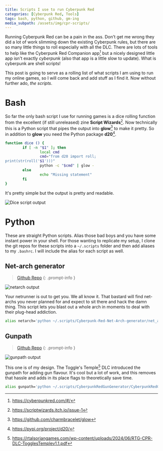 ```yaml
---
title: Scripts I use to run Cyberpunk Red
categories: [Cyberpunk Red, Tools]
tags: bash, python, github, gm-ing
media_subpath: /assets/img/cpr-scripts/
---
```


Running Cyberpunk Red can be a pain in the ass. Don't get me wrong they did a lot of work slimming down the existing Cyberpunk rules, but there are so many little things to roll especially with all the DLC. There are lots of tools to help like the Cyberpunk Red Companion app[^companion] but a nicely designed little app isn't exactly *cyberpunk* (also that app is a little slow to update). What is cyberpunk are shell scripts!

This post is going to serve as a rolling list of what scripts I am using to run my online games, so I will come back and add stuff as I find it. Now without further ado, *the scripts*.

# Bash

So far the only bash script I use for running games is a dice rolling function from the excellent (if still unreleased) zine **Script Wizards**[^script-wiz]. Now technically this is a Python script that pipes the output into **glow**[^glow] to make it pretty. So in addition to **glow** you need the Python package **d20**[^d20-py].

```bash
function dice () {
        if [ -n "$1" ]; then
                local cmd
                cmd="from d20 import roll;
print(str(roll('$1')))"
                python -c "$cmd" | glow -
        else
                echo "Missing statement"
        fi
}
```

It's pretty simple but the output is pretty and readable.

![Dice script output](dice_script.webp)

# Python

These are straight Python scripts. Alias those bad boys and you have some instant power in your shell. For those wanting to replicate my setup, I clone the git repos for these scripts into a `~/.scripts` folder and then add aliases to my `.bashrc`. I will include the alias for each script as well.

## Net-arch generator

> [Github Repo][net-gen]
{: .prompt-info }

![netarch output](netarch.webp)

Your netrunner is out to get you. We all know it. That bastard will find net-archs you never planned for and expect to sit there and hack the damn thing. This script lets you blast out a whole arch in moments to deal with their plug-head addiction.

```bash
alias netarch='python ~/.scripts/Cyberpunk-Red-Net-Arch-generator/net_arch_gen_2.0.py'
```

## Gunpath

> [Github Repo][gunpath]
{: .prompt-info }

![gunpath output](gunpath.webp)

This one is of my design. The Toggle's Temple[^togs] DLC introduced the gunpath for adding gun flavour. It's cool but a lot of work, and this removes that hassle and adds in its place flags to theoretically save time.

```bash
alias gunpath='python ~/.scripts/CyberpunkRedGunGenerator/CyberpunkRedGunGenerator.py'
```

[^companion]: <https://cyberpunkred.com/#/>
[^script-wiz]: <https://scriptwizards.itch.io/issue-1>
[^d20-py]: <https://pypi.org/project/d20/>
[^glow]: <https://github.com/charmbracelet/glow>
[^togs]: <https://rtalsoriangames.com/wp-content/uploads/2024/06/RTG-CPR-DLC-TogglesTemplev1.1.pdf>

[net-gen]: https://github.com/benjo121ben/Cyberpunk-Red-Net-Arch-generator
[gunpath]: https://github.com/LukeOssevoort/CyberpunkRedGunGenerator
